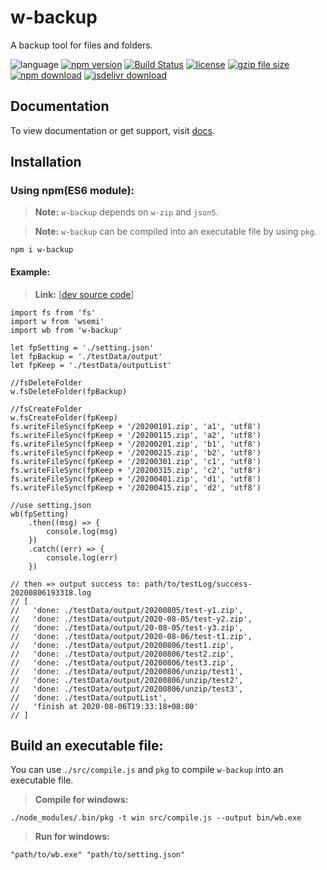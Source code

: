 # w-backup
A backup tool for files and folders.

![language](https://img.shields.io/badge/language-JavaScript-orange.svg) 
[![npm version](http://img.shields.io/npm/v/w-backup.svg?style=flat)](https://npmjs.org/package/w-backup) 
[![Build Status](https://travis-ci.org/yuda-lyu/w-backup.svg?branch=master)](https://travis-ci.org/yuda-lyu/w-backup) 
[![license](https://img.shields.io/npm/l/w-backup.svg?style=flat)](https://npmjs.org/package/w-backup) 
[![gzip file size](http://img.badgesize.io/yuda-lyu/w-backup/master/dist/w-backup.umd.js.svg?compression=gzip)](https://github.com/yuda-lyu/w-backup)
[![npm download](https://img.shields.io/npm/dt/w-backup.svg)](https://npmjs.org/package/w-backup) 
[![jsdelivr download](https://img.shields.io/jsdelivr/npm/hm/w-backup.svg)](https://www.jsdelivr.com/package/npm/w-backup)

## Documentation
To view documentation or get support, visit [docs](https://yuda-lyu.github.io/w-backup/WBackup.html).

## Installation
### Using npm(ES6 module):
> **Note:** `w-backup` depends on `w-zip` and `json5`.

> **Note:** `w-backup` can be compiled into an executable file by using `pkg`. 

```alias
npm i w-backup
```

#### Example:
> **Link:** [[dev source code](https://github.com/yuda-lyu/w-backup/blob/master/scla.mjs)]
```alias
import fs from 'fs'
import w from 'wsemi'
import wb from 'w-backup'

let fpSetting = './setting.json'
let fpBackup = './testData/output'
let fpKeep = './testData/outputList'

//fsDeleteFolder
w.fsDeleteFolder(fpBackup)

//fsCreateFolder
w.fsCreateFolder(fpKeep)
fs.writeFileSync(fpKeep + '/20200101.zip', 'a1', 'utf8')
fs.writeFileSync(fpKeep + '/20200115.zip', 'a2', 'utf8')
fs.writeFileSync(fpKeep + '/20200201.zip', 'b1', 'utf8')
fs.writeFileSync(fpKeep + '/20200215.zip', 'b2', 'utf8')
fs.writeFileSync(fpKeep + '/20200301.zip', 'c1', 'utf8')
fs.writeFileSync(fpKeep + '/20200315.zip', 'c2', 'utf8')
fs.writeFileSync(fpKeep + '/20200401.zip', 'd1', 'utf8')
fs.writeFileSync(fpKeep + '/20200415.zip', 'd2', 'utf8')

//use setting.json
wb(fpSetting)
    .then((msg) => {
        console.log(msg)
    })
    .catch((err) => {
        console.log(err)
    })

// then => output success to: path/to/testLog/success-20200806193318.log
// [
//   'done: ./testData/output/20200805/test-y1.zip',
//   'done: ./testData/output/2020-08-05/test-y2.zip',
//   'done: ./testData/output/20-08-05/test-y3.zip',
//   'done: ./testData/output/2020-08-06/test-t1.zip',
//   'done: ./testData/output/20200806/test1.zip',
//   'done: ./testData/output/20200806/test2.zip',
//   'done: ./testData/output/20200806/test3.zip',
//   'done: ./testData/output/20200806/unzip/test1',
//   'done: ./testData/output/20200806/unzip/test2',
//   'done: ./testData/output/20200806/unzip/test3',
//   'done: ./testData/outputList',
//   'finish at 2020-08-06T19:33:18+08:00'
// ]
```

## Build an executable file:
You can use `./src/compile.js` and `pkg` to compile `w-backup` into an executable file.

> **Compile for windows:**
```
./node_modules/.bin/pkg -t win src/compile.js --output bin/wb.exe

```

> **Run for windows:**
```
"path/to/wb.exe" "path/to/setting.json"
```
